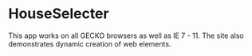 # HouseSelecter
This app works on all GECKO browsers as well as IE 7 - 11. The site also demonstrates dynamic creation of web elements.
